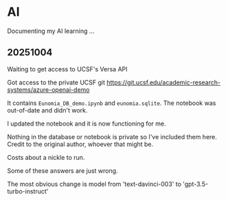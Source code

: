 #	AI

Documenting my AI learning ...




##	20251004

Waiting to get access to UCSF's Versa API

Got access to the private UCSF git https://git.ucsf.edu/academic-research-systems/azure-openai-demo

It contains `Eunomia_DB_demo.ipynb` and `eunomia.sqlite`.
The notebook was out-of-date and didn't work.

I updated the notebook and it is now functioning for me.

Nothing in the database or notebook is private so I've included them here.
Credit to the original author, whoever that might be.

Costs about a nickle to run.

Some of these answers are just wrong.

The most obvious change is model from 'text-davinci-003' to 'gpt-3.5-turbo-instruct' 


